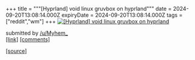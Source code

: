 +++
title = """[Hyprland] void linux gruvbox on hyprland"""
date = 2024-09-20T13:08:14.000Z
expiryDate = 2024-09-20T13:08:14.000Z
tags = ["reddit","wm"]
+++
[![[Hyprland] void linux gruvbox on hyprland](https://preview.redd.it/w79lfjnzqypd1.png?width=640&crop=smart&auto=webp&s=4fbde40afd1934cdd2c28bb51a2a1486a35e244e "[Hyprland] void linux gruvbox on hyprland")](https://www.reddit.com/r/unixporn/comments/1flblcb/hyprland_void_linux_gruvbox_on_hyprland/)

submitted by [/u/Myhem\_](https://www.reddit.com/user/Myhem_)  
[\[link\]](https://i.redd.it/w79lfjnzqypd1.png) [\[comments\]](https://www.reddit.com/r/unixporn/comments/1flblcb/hyprland_void_linux_gruvbox_on_hyprland/)

[[source]](https://www.reddit.com/r/unixporn/comments/1flblcb/hyprland_void_linux_gruvbox_on_hyprland/)
